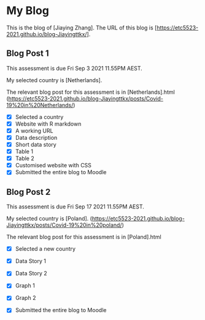# My Blog


This is the blog of [Jiaying Zhang].
The URL of this blog is [https://etc5523-2021.github.io/blog-Jiayingttkx/].

## Blog Post 1

This assessment is due Fri Sep 3 2021 11.55PM AEST.

My selected country is [Netherlands]. 

The relevant blog post for this assessment is in [Netherlands].html
(https://etc5523-2021.github.io/blog-Jiayingttkx/posts/Covid-19%20in%20Netherlands/)

- [x] Selected a country
- [x] Website with R markdown 
- [x] A working URL
- [x] Data description
- [x] Short data story
- [x] Table 1
- [x] Table 2
- [x] Customised website with CSS
- [x] Submitted the entire blog to Moodle

## Blog Post 2

This assessment is due Fri Sep 17 2021 11.55PM AEST.

My selected country is [Poland].
(https://etc5523-2021.github.io/blog-Jiayingttkx/posts/Covid-19%20in%20poland/)

The relevant blog post for this assessment is in [Poland].html

- [x] Selected a new country
- [x] Data Story 1
- [x] Data Story 2
- [x] Graph 1
- [x] Graph 2
- [x] Submitted the entire blog to Moodle

